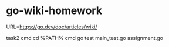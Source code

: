 # go-wiki-homework

URL=https://go.dev/doc/articles/wiki/

task2
cmd cd %PATH%
cmd go test main_test.go assignment.go
